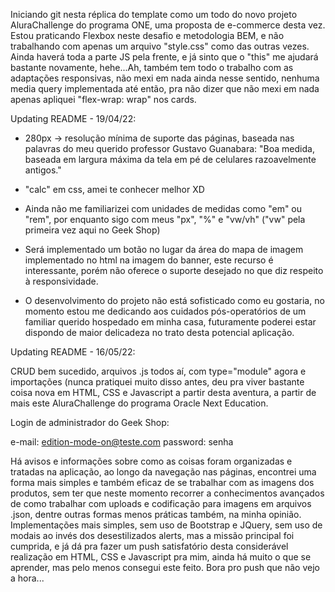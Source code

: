 Iniciando git nesta réplica do template como um todo do novo projeto AluraChallenge do programa ONE, uma proposta de e-commerce desta vez. Estou praticando Flexbox neste desafio e metodologia BEM, e não trabalhando com apenas um arquivo "style.css" como das outras vezes. Ainda haverá toda a parte JS pela frente, e já sinto que o "this" me ajudará bastante novamente, hehe...Ah, também tem todo o trabalho com as adaptações responsivas, não mexi em nada ainda nesse sentido, nenhuma media query implementada até então, pra não dizer que não mexi em nada apenas apliquei "flex-wrap: wrap" nos cards.

Updating README - 19/04/22:

- 280px -> resolução mínima de suporte das páginas, baseada nas palavras do meu querido professor Gustavo Guanabara: "Boa medida, baseada em largura máxima da tela em pé de celulares razoavelmente antigos."

- "calc" em css, amei te conhecer melhor XD

- Ainda não me familiarizei com unidades de medidas como "em" ou "rem", por enquanto sigo com meus "px", "%" e "vw/vh" ("vw" pela primeira vez aqui no Geek Shop)

- Será implementado um botão no lugar da área do mapa de imagem implementado no html na imagem do banner, este recurso é interessante, porém não oferece o suporte desejado no que diz respeito à responsividade.

- O desenvolvimento do projeto não está sofisticado como eu gostaria, no momento estou me dedicando aos cuidados pós-operatórios de um familiar querido hospedado em minha casa, futuramente poderei estar dispondo de maior delicadeza no trato desta potencial aplicação.

Updating README - 16/05/22:

CRUD bem sucedido, arquivos .js todos aí, com type="module" agora e importações (nunca pratiquei muito disso antes, deu pra viver bastante coisa nova em HTML, CSS e Javascript a partir desta aventura, a partir de mais este AluraChallenge do programa Oracle Next Education. 


Login de administrador do Geek Shop:

e-mail: edition-mode-on@teste.com
password: senha


Há avisos e informações sobre como as coisas foram organizadas e tratadas na aplicação, ao longo da navegação nas páginas, encontrei uma forma mais simples e também eficaz de se trabalhar com as imagens dos produtos, sem ter que neste momento recorrer a conhecimentos avançados de como trabalhar com uploads e codificação para imagens em arquivos .json, dentre outras formas menos práticas também, na minha opinião. Implementações mais simples, sem uso de Bootstrap e JQuery, sem uso de modais ao invés dos desestilizados alerts, mas a missão principal foi cumprida, e já dá pra fazer um push satisfatório desta considerável realização em HTML, CSS e Javascript pra mim, ainda há muito o que se aprender, mas pelo menos consegui este feito. Bora pro push que não vejo a hora...